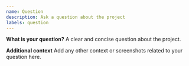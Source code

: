 ```yaml
---
name: Question
description: Ask a question about the project
labels: question
---
```


**What is your question?**
A clear and concise question about the project.

**Additional context**
Add any other context or screenshots related to your question here.

